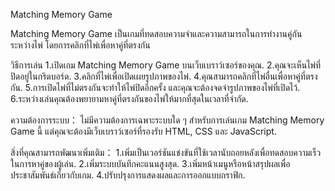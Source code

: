 Matching Memory Game

Matching Memory Game เป็นเกมที่ทดสอบความจำและความสามารถในการทำงานคู่กันระหว่างไพ่ โดยการคลิกที่ไพ่เพื่อหาคู่ที่ตรงกัน 

วิธีการเล่น
1.เปิดเกม Matching Memory Game บนเว็บเบราว์เซอร์ของคุณ.
2.คุณจะเห็นไพ่ที่ปิดอยู่ในกริดบอร์ด.
3.คลิกที่ไพ่เพื่อเปิดเผยรูปภาพของไพ่.
4.คุณสามารถคลิกที่ไพ่อื่นเพื่อหาคู่ที่ตรงกัน.
5.การเปิดไพ่ที่ไม่ตรงกันจะทำให้ไพ่ปิดอีกครั้ง และคุณจะต้องจดจำรูปภาพของไพ่ที่เปิดไว้.
6.ระหว่างเล่นคุณต้องพยายามหาคู่ที่ตรงกันของไพ่ให้มากที่สุดในเวลาที่จำกัด.

ความต้องการระบบ：
ไม่มีความต้องการเฉพาะระบบใด ๆ สำหรับการเล่นเกม Matching Memory Game นี้ แต่คุณจะต้องมีเว็บเบราว์เซอร์ที่รองรับ HTML, CSS และ JavaScript.

สิ่งที่คุณสามารถพัฒนาเพิ่มเติม：
1.เพิ่มเป็นเวอร์ชันแข่งขันที่ใช้เวลานับถอยหลังเพื่อทดสอบความเร็วในการหาคู่ของผู้เล่น.
2.เพิ่มระบบบันทึกคะแนนสูงสุด.
3.เพิ่มหน้าเมนูหรือหน้าสรุปผลเพื่อประชาสัมพันธ์เกี่ยวกับเกม.
4.ปรับปรุงการแสดงผลและการออกแบบกราฟิก.

